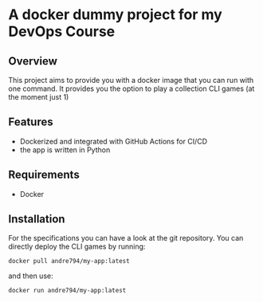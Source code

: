 # A docker dummy project for my DevOps Course

## Overview
This project aims to provide you with a docker image that you can run with one command. It provides you the option to play a collection CLI games (at the moment just 1) 

## Features
- Dockerized and integrated with GitHub Actions for CI/CD
- the app is written in Python 

## Requirements
- Docker 

## Installation
For the specifications you can have a look at the git repository.
You can directly deploy the CLI games by running:
```
docker pull andre794/my-app:latest
```
and then use:
```
docker run andre794/my-app:latest
```
